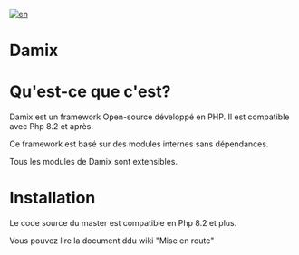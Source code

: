 [![en](https://img.shields.io/badge/lang-en-red.svg)](https://github.com/yamsuz/damix/blob/master/README.md)

# Damix

Qu'est-ce que c'est?
==============

Damix est un framework Open-source développé en PHP. Il est compatible avec Php 8.2 et après.

Ce framework est basé sur des modules internes sans dépendances.

Tous les modules de Damix sont extensibles.


Installation
===========

Le code source du master est compatible en Php 8.2 et plus.

Vous pouvez lire la document ddu wiki "Mise en route"
